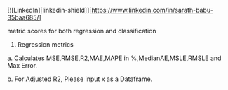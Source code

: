 [![LinkedIn][linkedin-shield]][https://www.linkedin.com/in/sarath-babu-35baa685/]

metric scores for both regression and classification

1. Regression metrics

 a. Calculates MSE,RMSE,R2,MAE,MAPE in %,MedianAE,MSLE,RMSLE and Max Error.

 b. For Adjusted R2, Please input x as a Dataframe.
